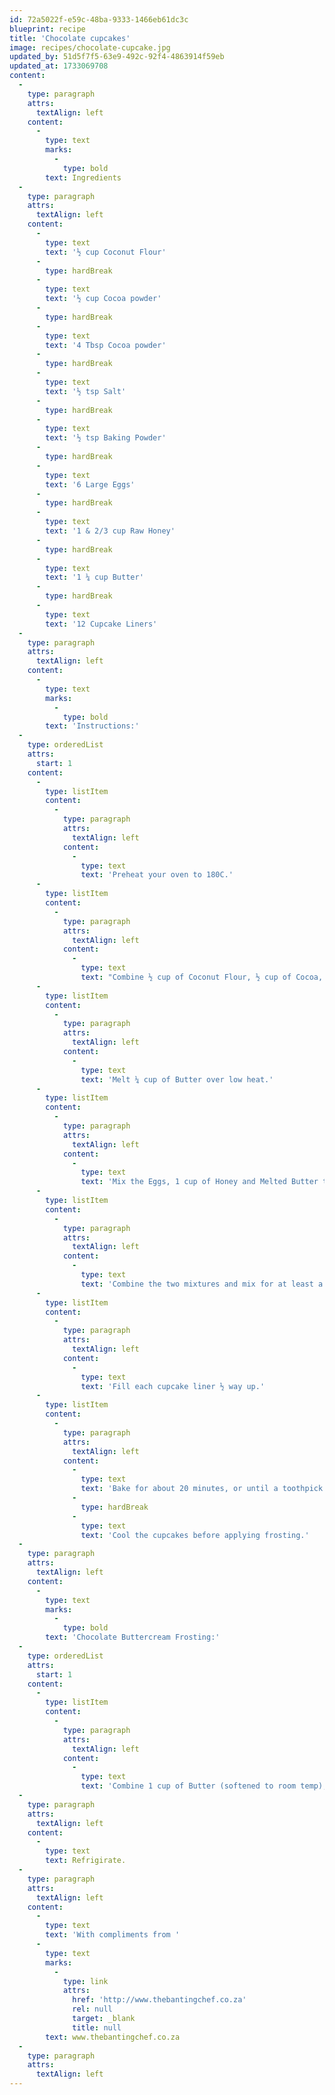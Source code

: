 ```yaml
---
id: 72a5022f-e59c-48ba-9333-1466eb61dc3c
blueprint: recipe
title: 'Chocolate cupcakes'
image: recipes/chocolate-cupcake.jpg
updated_by: 51d5f7f5-63e9-492c-92f4-4863914f59eb
updated_at: 1733069708
content:
  -
    type: paragraph
    attrs:
      textAlign: left
    content:
      -
        type: text
        marks:
          -
            type: bold
        text: Ingredients
  -
    type: paragraph
    attrs:
      textAlign: left
    content:
      -
        type: text
        text: '½ cup Coconut Flour'
      -
        type: hardBreak
      -
        type: text
        text: '½ cup Cocoa powder'
      -
        type: hardBreak
      -
        type: text
        text: '4 Tbsp Cocoa powder'
      -
        type: hardBreak
      -
        type: text
        text: '½ tsp Salt'
      -
        type: hardBreak
      -
        type: text
        text: '½ tsp Baking Powder'
      -
        type: hardBreak
      -
        type: text
        text: '6 Large Eggs'
      -
        type: hardBreak
      -
        type: text
        text: '1 & 2/3 cup Raw Honey'
      -
        type: hardBreak
      -
        type: text
        text: '1 ¼ cup Butter'
      -
        type: hardBreak
      -
        type: text
        text: '12 Cupcake Liners'
  -
    type: paragraph
    attrs:
      textAlign: left
    content:
      -
        type: text
        marks:
          -
            type: bold
        text: 'Instructions:'
  -
    type: orderedList
    attrs:
      start: 1
    content:
      -
        type: listItem
        content:
          -
            type: paragraph
            attrs:
              textAlign: left
            content:
              -
                type: text
                text: 'Preheat your oven to 180C.'
      -
        type: listItem
        content:
          -
            type: paragraph
            attrs:
              textAlign: left
            content:
              -
                type: text
                text: "Combine ½ cup of Coconut Flour, ½ cup of Cocoa, ½ tsp of\_ Salt, ½ tsp of Baking Powder and mix well."
      -
        type: listItem
        content:
          -
            type: paragraph
            attrs:
              textAlign: left
            content:
              -
                type: text
                text: 'Melt ¼ cup of Butter over low heat.'
      -
        type: listItem
        content:
          -
            type: paragraph
            attrs:
              textAlign: left
            content:
              -
                type: text
                text: 'Mix the Eggs, 1 cup of Honey and Melted Butter together.'
      -
        type: listItem
        content:
          -
            type: paragraph
            attrs:
              textAlign: left
            content:
              -
                type: text
                text: 'Combine the two mixtures and mix for at least a minute or more, until smooth without clumps (coconut flour expands as it takes in moisture, so it is good to give it a little time).'
      -
        type: listItem
        content:
          -
            type: paragraph
            attrs:
              textAlign: left
            content:
              -
                type: text
                text: 'Fill each cupcake liner ½ way up.'
      -
        type: listItem
        content:
          -
            type: paragraph
            attrs:
              textAlign: left
            content:
              -
                type: text
                text: 'Bake for about 20 minutes, or until a toothpick inserted comes out clean.'
              -
                type: hardBreak
              -
                type: text
                text: 'Cool the cupcakes before applying frosting.'
  -
    type: paragraph
    attrs:
      textAlign: left
    content:
      -
        type: text
        marks:
          -
            type: bold
        text: 'Chocolate Buttercream Frosting:'
  -
    type: orderedList
    attrs:
      start: 1
    content:
      -
        type: listItem
        content:
          -
            type: paragraph
            attrs:
              textAlign: left
            content:
              -
                type: text
                text: 'Combine 1 cup of Butter (softened to room temp), 2/3 cup of Honey and 4 Tbs of Cocoa in a mixer and blend until smooth and pliable enough to go into a pastry bag for piping.'
  -
    type: paragraph
    attrs:
      textAlign: left
    content:
      -
        type: text
        text: Refrigirate.
  -
    type: paragraph
    attrs:
      textAlign: left
    content:
      -
        type: text
        text: 'With compliments from '
      -
        type: text
        marks:
          -
            type: link
            attrs:
              href: 'http://www.thebantingchef.co.za'
              rel: null
              target: _blank
              title: null
        text: www.thebantingchef.co.za
  -
    type: paragraph
    attrs:
      textAlign: left
---
```

